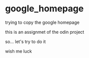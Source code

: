 # google_homepage
trying to copy the google homepage

this is an assignmet of the odin project

so... let's try to do it

wish me luck
